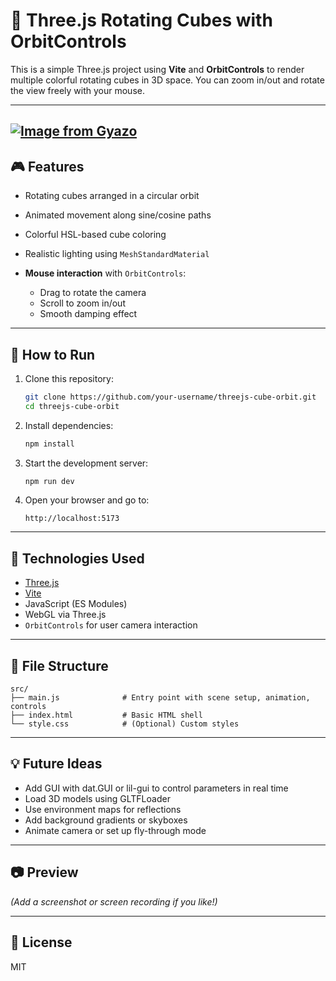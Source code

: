 # 🧨 Three.js Rotating Cubes with OrbitControls

This is a simple Three.js project using **Vite** and **OrbitControls** to render multiple colorful rotating cubes in 3D space. You can zoom in/out and rotate the view freely with your mouse.

---
[![Image from Gyazo](https://i.gyazo.com/761edeb05d7ed905f277a425a7921d77.png)](https://gyazo.com/761edeb05d7ed905f277a425a7921d77)
---

## 🎮 Features

* Rotating cubes arranged in a circular orbit
* Animated movement along sine/cosine paths
* Colorful HSL-based cube coloring
* Realistic lighting using `MeshStandardMaterial`
* **Mouse interaction** with `OrbitControls`:

  * Drag to rotate the camera
  * Scroll to zoom in/out
  * Smooth damping effect

---

## 🚀 How to Run

1. Clone this repository:

   ```bash
   git clone https://github.com/your-username/threejs-cube-orbit.git
   cd threejs-cube-orbit
   ```

2. Install dependencies:

   ```bash
   npm install
   ```

3. Start the development server:

   ```bash
   npm run dev
   ```

4. Open your browser and go to:

   ```
   http://localhost:5173
   ```

---

## 💪 Technologies Used

* [Three.js](https://threejs.org/)
* [Vite](https://vitejs.dev/)
* JavaScript (ES Modules)
* WebGL via Three.js
* `OrbitControls` for user camera interaction

---

## 📁 File Structure

```
src/
├── main.js              # Entry point with scene setup, animation, controls
├── index.html           # Basic HTML shell
└── style.css            # (Optional) Custom styles
```

---

## 💡 Future Ideas

* Add GUI with dat.GUI or lil-gui to control parameters in real time
* Load 3D models using GLTFLoader
* Use environment maps for reflections
* Add background gradients or skyboxes
* Animate camera or set up fly-through mode

---

## 📷 Preview

*(Add a screenshot or screen recording if you like!)*

---

## 📝 License

MIT
